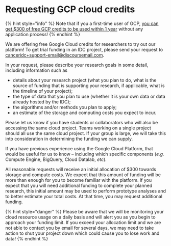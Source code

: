 # Requesting GCP cloud credits

{% hint style="info" %}
Note that if you a first-time user of GCP, [you can get $300 of free GCP credits to be used within 1 year](https://cloud.google.com/free) without any application process! 
{% endhint %}

We are offering free Google Cloud credits for researchers to try out our platform! To get trial funding in an IDC project, please send your request to [canceridc+support-email@discoursemail.com](mailto:canceridc+support-email@discoursemail.com).

In your request, please describe your research goals in some detail, including information such as 

* details about your research project \(what you plan to do, what is the source of funding that is supporting your research, if applicable, what is the timeline of your project\);
* the type of data that you plan to use \(whether it is your own data or data already hosted by the IDC\);
* the algorithms and/or methods you plan to apply;
* an estimate of the storage and computing costs you expect to incur.

Please let us know if you have students or collaborators who will also be accessing the same cloud project. Teams working on a single project should all use the same cloud project. If your group is large, we will take this into consideration in determining the funding we can supply.

If you have previous experience using the Google Cloud Platform, that would be useful for us to know – including which specific components \(_e.g._ Compute Engine, BigQuery, Cloud Datalab, _etc_\).

All reasonable requests will receive an initial allocation of $300 towards storage and compute costs. We expect that this amount of funding will be more than enough for you to become familiar with the platform. If you expect that you will need additional funding to complete your planned research, this initial amount may be used to perform prototype analyses and to better estimate your total costs. At that time, you may request additional funding.

{% hint style="danger" %}
Please be aware that we will be monitoring your cloud resource usage on a daily basis and will alert you as you begin to approach your funding limit. If you exceed your allocation limit and we are not able to contact you by email for several days, we may need to take action to shut your project down which could cause you to lose work and data!
{% endhint %}

